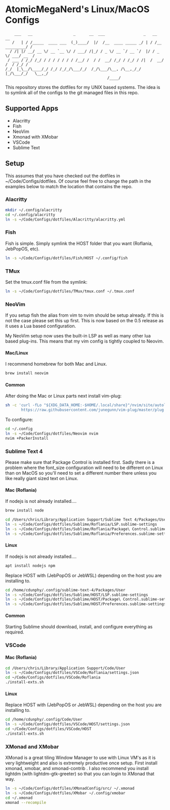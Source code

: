 # AtomicMegaNerd's Linux/MacOS Configs

```
    ___   __                  _      __  ___                 _   __              __
   /   | / /_____  ____ ___  (_)____/  |/  /__  ____ _____ _/ | / /__  _________/ /
  / /| |/ __/ __ \/ __ `__ \/ / ___/ /|_/ / _ \/ __ `/ __ `/  |/ / _ \/ ___/ __  /
 / ___ / /_/ /_/ / / / / / / / /__/ /  / /  __/ /_/ / /_/ / /|  /  __/ /  / /_/ /
/_/  |_\__/\____/_/ /_/ /_/_/\___/_/  /_/\___/\__, /\__,_/_/ |_/\___/_/   \__,_/
                                             /____/
```

This repository stores the dotfiles for my UNIX based systems.  The idea is
to symlink all of the configs to the git managed files in this repo.

## Supported Apps

* Alacritty
* Fish
* NeoVim
* Xmonad with XMobar
* VSCode
* Sublime Text

## Setup

This assumes that you have checked out the dotfiles in ~/Code/Configs/dotfiles.
Of course feel free to change the path in the examples below to match the
location that contains the repo.

### Alacritty

```bash
mkdir ~/.config/alacritty
cd ~/.config/alacritty
ln -s ~/Code/Configs/dotfiles/Alacritty/alacritty.yml
```

### Fish

Fish is simple.  Simply symlink the HOST folder that you want (Roflania, JebPopOS, etc).

```bash
ln -s ~/Code/Configs/dotfiles/Fish/HOST ~/.config/fish
```

### TMux

Set the tmux.conf file from the symlink:

```bash
ln -s ~/Code/Configs/dotfiles/TMux/tmux.conf ~/.tmux.conf
```

### NeoVim

If you setup fish the alias from vim to nvim should be setup already. If this
is not the case please set this up first.  This is now based on the 0.5 release as
it uses a Lua based configuration.

My NeoVim setup now uses the built-in LSP as well as many other lua based plug-ins.  This means
that my vim config is tightly coupled to Neovim.

#### Mac/Linux

I recommend homebrew for both Mac and Linux.

```bash
brew install neovim 
```

#### Common

After doing the Mac or Linux parts next install vim-plug:

```bash
sh -c 'curl -fLo "${XDG_DATA_HOME:-$HOME/.local/share}"/nvim/site/autoload/plug.vim --create-dirs \
       https://raw.githubusercontent.com/junegunn/vim-plug/master/plug.vim'
```

To configure:

```bash
cd ~/.config
ln -s ~/Code/Configs/dotfiles/Neovim nvim
nvim +PackerInstall
```

### Sublime Text 4

Please make sure that Package Control is installed first.  Sadly there is
a problem where the font_size configuration will need to be different on
Linux than on MacOS so you'll need to set a different number there unless
you like really giant sized text on Linux.

#### Mac (Roflania)

If nodejs is not already installed....

```bash
brew install node
```

```bash
cd /Users/chris/Library/Application Support/Sublime Text 4/Packages/User
ln -s ~/Code/Configs/dotfiles/Sublime/Roflania/LSP.sublime-settings
ln -s ~/Code/Configs/dotfiles/Sublime/Roflania/Package\ Control.sublime-settings
ln -s ~/Code/Configs/dotfiles/Sublime/Roflania/Preferences.sublime-settings
```

#### Linux

If nodejs is not already installed....

```bash
apt install nodejs npm
```

Replace HOST with (JebPopOS or JebWSL) depending on the host you are installing
to.

```bash
cd /home/cdunphy/.config/sublime-text-4/Packages/User
ln -s ~/Code/Configs/dotfiles/Sublime/HOST/LSP.sublime-settings
ln -s ~/Code/Configs/dotfiles/Sublime/HOST/Package\ Control.sublime-settings
ln -s ~/Code/Configs/dotfiles/Sublime/HOST/Preferences.sublime-settings
```

#### Common

Starting Sublime should download, install, and configure everything as
required.

### VSCode

#### Mac (Roflania)

```bash
cd /Users/chris/Library/Application Support/Code/User
ln -s ~/Code/Configs/dotfiles/VSCode/Roflania/settings.json
cd ~/Code/Configs/dotfiles/VSCode/Roflania
./install-exts.sh
```

#### Linux

Replace HOST with (JebPopOS or JebWSL) depending on the host you are installing
to.

```bash
cd /home/cdunphy/.config/Code/User
ln -s ~/Code/Configs/dotfiles/VSCode/HOST/settings.json
cd ~/Code/Configs/dotfiles/VSCode/HOST
./install-exts.sh
```

### XMonad and XMobar

XMonad is a great tiling Window Manager to use with Linux VM's as it is very lightweight and
also is extremely productive once setup.  First install xmonad, xmobar, and xmonad-contrib
.  I also recommend you install lightdm (with lightdm-gtk-greeter) so that you can login to
XMonad that way.

```bash
ln -s ~/Code/Configs/dotfiles/XMonadConfig/src/ ~/.xmonad
ln -s ~/Code/Configs/dotfiles/XMobar ~/.config/xmobar
cd ~/.xmonad
xmonad --recompile
```

